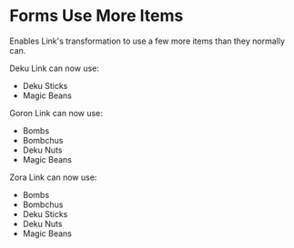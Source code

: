 # Forms Use More Items

Enables Link's transformation to use a few more items than they normally can.

Deku Link can now use:

* Deku Sticks
* Magic Beans

Goron Link can now use:

* Bombs
* Bombchus
* Deku Nuts
* Magic Beans

Zora Link can now use:

* Bombs
* Bombchus
* Deku Sticks
* Deku Nuts
* Magic Beans
